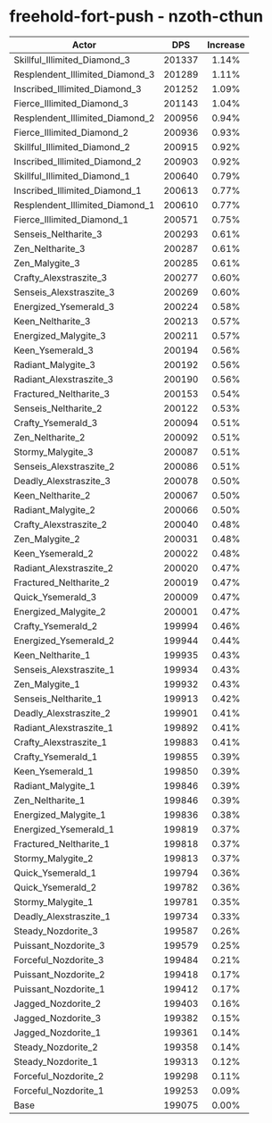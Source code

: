 # freehold-fort-push - nzoth-cthun
| Actor | DPS | Increase |
|---|:---:|:---:|
|Skillful_Illimited_Diamond_3|201337|1.14%|
|Resplendent_Illimited_Diamond_3|201289|1.11%|
|Inscribed_Illimited_Diamond_3|201252|1.09%|
|Fierce_Illimited_Diamond_3|201143|1.04%|
|Resplendent_Illimited_Diamond_2|200956|0.94%|
|Fierce_Illimited_Diamond_2|200936|0.93%|
|Skillful_Illimited_Diamond_2|200915|0.92%|
|Inscribed_Illimited_Diamond_2|200903|0.92%|
|Skillful_Illimited_Diamond_1|200640|0.79%|
|Inscribed_Illimited_Diamond_1|200613|0.77%|
|Resplendent_Illimited_Diamond_1|200610|0.77%|
|Fierce_Illimited_Diamond_1|200571|0.75%|
|Senseis_Neltharite_3|200293|0.61%|
|Zen_Neltharite_3|200287|0.61%|
|Zen_Malygite_3|200285|0.61%|
|Crafty_Alexstraszite_3|200277|0.60%|
|Senseis_Alexstraszite_3|200269|0.60%|
|Energized_Ysemerald_3|200224|0.58%|
|Keen_Neltharite_3|200213|0.57%|
|Energized_Malygite_3|200211|0.57%|
|Keen_Ysemerald_3|200194|0.56%|
|Radiant_Malygite_3|200192|0.56%|
|Radiant_Alexstraszite_3|200190|0.56%|
|Fractured_Neltharite_3|200153|0.54%|
|Senseis_Neltharite_2|200122|0.53%|
|Crafty_Ysemerald_3|200094|0.51%|
|Zen_Neltharite_2|200092|0.51%|
|Stormy_Malygite_3|200087|0.51%|
|Senseis_Alexstraszite_2|200086|0.51%|
|Deadly_Alexstraszite_3|200078|0.50%|
|Keen_Neltharite_2|200067|0.50%|
|Radiant_Malygite_2|200066|0.50%|
|Crafty_Alexstraszite_2|200040|0.48%|
|Zen_Malygite_2|200031|0.48%|
|Keen_Ysemerald_2|200022|0.48%|
|Radiant_Alexstraszite_2|200020|0.47%|
|Fractured_Neltharite_2|200019|0.47%|
|Quick_Ysemerald_3|200009|0.47%|
|Energized_Malygite_2|200001|0.47%|
|Crafty_Ysemerald_2|199994|0.46%|
|Energized_Ysemerald_2|199944|0.44%|
|Keen_Neltharite_1|199935|0.43%|
|Senseis_Alexstraszite_1|199934|0.43%|
|Zen_Malygite_1|199932|0.43%|
|Senseis_Neltharite_1|199913|0.42%|
|Deadly_Alexstraszite_2|199901|0.41%|
|Radiant_Alexstraszite_1|199892|0.41%|
|Crafty_Alexstraszite_1|199883|0.41%|
|Crafty_Ysemerald_1|199855|0.39%|
|Keen_Ysemerald_1|199850|0.39%|
|Radiant_Malygite_1|199846|0.39%|
|Zen_Neltharite_1|199846|0.39%|
|Energized_Malygite_1|199836|0.38%|
|Energized_Ysemerald_1|199819|0.37%|
|Fractured_Neltharite_1|199818|0.37%|
|Stormy_Malygite_2|199813|0.37%|
|Quick_Ysemerald_1|199794|0.36%|
|Quick_Ysemerald_2|199782|0.36%|
|Stormy_Malygite_1|199781|0.35%|
|Deadly_Alexstraszite_1|199734|0.33%|
|Steady_Nozdorite_3|199587|0.26%|
|Puissant_Nozdorite_3|199579|0.25%|
|Forceful_Nozdorite_3|199484|0.21%|
|Puissant_Nozdorite_2|199418|0.17%|
|Puissant_Nozdorite_1|199412|0.17%|
|Jagged_Nozdorite_2|199403|0.16%|
|Jagged_Nozdorite_3|199382|0.15%|
|Jagged_Nozdorite_1|199361|0.14%|
|Steady_Nozdorite_2|199358|0.14%|
|Steady_Nozdorite_1|199313|0.12%|
|Forceful_Nozdorite_2|199298|0.11%|
|Forceful_Nozdorite_1|199253|0.09%|
|Base|199075|0.00%|
